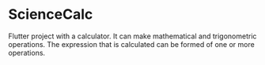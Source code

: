 # ScienceCalc

Flutter project with a calculator. It can make mathematical and trigonometric operations. The expression that is calculated can be formed of one or more operations.
